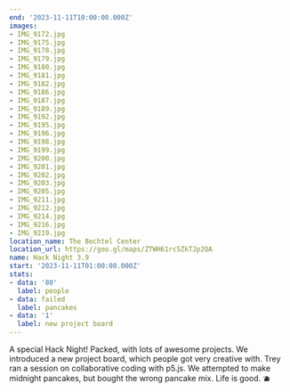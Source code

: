 ```yaml
---
end: '2023-11-11T10:00:00.000Z'
images:
- IMG_9172.jpg
- IMG_9175.jpg
- IMG_9178.jpg
- IMG_9179.jpg
- IMG_9180.jpg
- IMG_9181.jpg
- IMG_9182.jpg
- IMG_9186.jpg
- IMG_9187.jpg
- IMG_9189.jpg
- IMG_9192.jpg
- IMG_9195.jpg
- IMG_9196.jpg
- IMG_9198.jpg
- IMG_9199.jpg
- IMG_9200.jpg
- IMG_9201.jpg
- IMG_9202.jpg
- IMG_9203.jpg
- IMG_9205.jpg
- IMG_9211.jpg
- IMG_9212.jpg
- IMG_9214.jpg
- IMG_9216.jpg
- IMG_9219.jpg
location_name: The Bechtel Center
location_url: https://goo.gl/maps/ZTWH61rc5ZkTJp2QA
name: Hack Night 3.9
start: '2023-11-11T01:00:00.000Z'
stats:
- data: '80'
  label: people
- data: failed
  label: pancakes
- data: '1'
  label: new project board
---
```


A special Hack Night! Packed, with lots of awesome projects. We introduced a new project board, which people got very creative with. Trey ran a session on collaborative coding with p5.js. We attempted to make midnight pancakes, but bought the wrong pancake mix. Life is good. 🫐